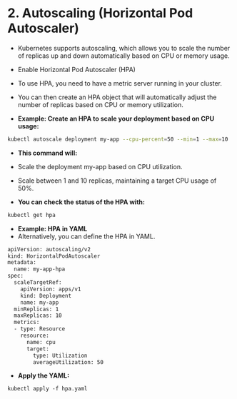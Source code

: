 # 2. Autoscaling (Horizontal Pod Autoscaler)
* Kubernetes supports autoscaling, which allows you to scale the number of replicas up and down automatically based on CPU or memory usage.

* Enable Horizontal Pod Autoscaler (HPA)
* To use HPA, you need to have a metric server running in your cluster.
*  You can then create an HPA object that will automatically adjust the number of replicas based on CPU or memory utilization.

* **Example: Create an HPA to scale your deployment based on CPU usage:**
```bash
kubectl autoscale deployment my-app --cpu-percent=50 --min=1 --max=10
```

* **This command will:**
* Scale the deployment my-app based on CPU utilization.
* Scale between 1 and 10 replicas, maintaining a target CPU usage of 50%.

* **You can check the status of the HPA with:**
```bash
kubectl get hpa
```
* **Example: HPA in YAML**
* Alternatively, you can define the HPA in YAML.
```bash
apiVersion: autoscaling/v2
kind: HorizontalPodAutoscaler
metadata:
  name: my-app-hpa
spec:
  scaleTargetRef:
    apiVersion: apps/v1
    kind: Deployment
    name: my-app
  minReplicas: 1
  maxReplicas: 10
  metrics:
  - type: Resource
    resource:
      name: cpu
      target:
        type: Utilization
        averageUtilization: 50
```

* **Apply the YAML:**
```
kubectl apply -f hpa.yaml
```
